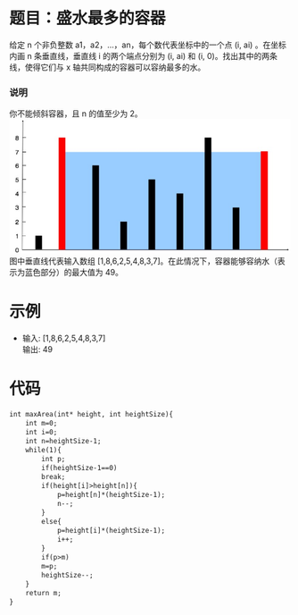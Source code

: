 # 题目：盛水最多的容器
给定 n 个非负整数 a1，a2，...，an，每个数代表坐标中的一个点 (i, ai) 。在坐标内画 n 条垂直线，垂直线 i 的两个端点分别为 (i, ai) 和 (i, 0)。找出其中的两条线，使得它们与 x 轴共同构成的容器可以容纳最多的水。  

### 说明
你不能倾斜容器，且 n 的值至少为 2。  
![](https://github.com/princess-knight/image-storage/blob/master/LeetCode_question_11.jpg)
图中垂直线代表输入数组 [1,8,6,2,5,4,8,3,7]。在此情况下，容器能够容纳水（表示为蓝色部分）的最大值为 49。

 

# 示例
+ 输入: [1,8,6,2,5,4,8,3,7]  
  输出: 49

# 代码
```
int maxArea(int* height, int heightSize){
    int m=0;
    int i=0;
    int n=heightSize-1;
    while(1){
        int p;
        if(heightSize-1==0)
        break;
        if(height[i]>height[n]){
            p=height[n]*(heightSize-1);
            n--;
        }
        else{
            p=height[i]*(heightSize-1);
            i++;
        }
        if(p>m)
        m=p;
        heightSize--;
    }
    return m;
}
```
